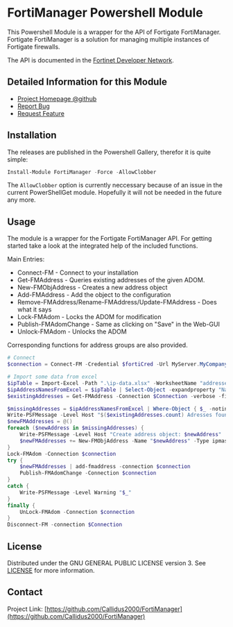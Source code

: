 ﻿#  FortiManager Powershell Module

This Powershell Module is a wrapper for the API of Fortigate FortiManager. Fortigate FortiManager is a 
solution for managing multiple instances of Fortigate firewalls.

The API is documented in the [Fortinet Developer Network](https://fndn.fortinet.net/).

## Detailed Information for this Module
- [Project Homepage @github](https://github.com/Callidus2000/FortiManager)
- [Report Bug](https://github.com/Callidus2000/FortiManager/issues)
- [Request Feature](https://github.com/Callidus2000/FortiManager/issues)

## Installation

The releases are published in the Powershell Gallery, therefor it is quite simple:
  ```powershell
  Install-Module FortiManager -Force -AllowClobber
  ```
The `AllowClobber` option is currently neccessary because of an issue in the current PowerShellGet module. Hopefully it will not be needed in the future any more.

## Usage

The module is a wrapper for the Fortigate FortiManager API. For getting started take a look at the integrated help of the included functions.

Main Entries:
* Connect-FM - Connect to your installation
* Get-FMAddress - Queries existing addresses of the given ADOM.
* New-FMObjAddress - Creates a new address object
* Add-FMAddress - Add the object to the configuration
* Remove-FMAddress/Rename-FMAddress/Update-FMAddress - Does what it says
* Lock-FMAdom - Locks the ADOM for modification
* Publish-FMAdomChange - Same as clicking on "Save" in the Web-GUI
* Unlock-FMAdom - Unlocks the ADOM

Corresponding functions for address groups are also provided.
```Powershell
# Connect
$connection = Connect-FM -Credential $fortiCred -Url MyServer.MyCompany.com -verbose -Adom TEST

# Import some data from excel
$ipTable = Import-Excel -Path ".\ip-data.xlsx" -WorksheetName "addresses"
$ipAddressNamesFromExcel = $ipTable | Select-Object -expandproperty "Name"
$existingAddresses = Get-FMAddress -Connection $Connection -verbose -fields "name" | Select-Object -expandproperty name

$missingAddresses = $ipAddressNamesFromExcel | Where-Object { $_ -notin $existingAddresses } | Sort-Object -Unique
Write-PSFMessage -Level Host "$($existingAddresses.count) Adresses found in Forti, $($ipAddressNamesFromExcel.count) within Excel, missing $($missingAddresses.count)"
$newFMAddresses = @()
foreach ($newAddress in $missingAddresses) {
    Write-PSFMessage -Level Host "Create address object: $newAddress"
    $newFMAddresses += New-FMObjAddress -Name "$newAddress" -Type ipmask -Subnet "$newAddress"  -Comment "Created ByScript"
}
Lock-FMAdom -Connection $connection
try {
    $newFMAddresses | add-fmaddress -connection $connection
    Publish-FMAdomChange -Connection $connection
}
catch {
    Write-PSFMessage -Level Warning "$_"
}
finally {
    UnLock-FMAdom -Connection $connection
}
Disconnect-FM -connection $Connection
```

## License

Distributed under the GNU GENERAL PUBLIC LICENSE version 3. See [LICENSE](https://raw.githubusercontent.com/Callidus2000/FortiManager/master/LICENSE) for more information.

## Contact

Project Link: [https://github.com/Callidus2000/FortiManager](https://github.com/Callidus2000/FortiManager)
